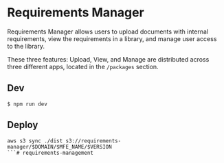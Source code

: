 # Requirements Manager

Requirements Manager allows users to upload documents with internal requirements, view the requirements in a library, and manage user access to the library.

These three features: Upload, View, and Manage are distributed across three different apps, located in the `/packages` section.


## Dev
```shell
$ npm run dev
```

## Deploy 

```shell
aws s3 sync ./dist s3://requirements-manager/$DOMAIN/$MFE_NAME/$VERSION
```# requirements-management
